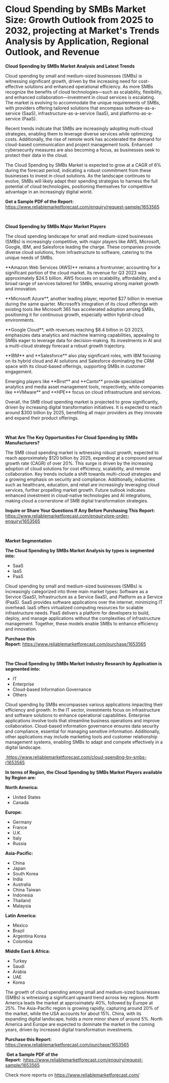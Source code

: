 <p><h1>Cloud Spending by SMBs Market Size: Growth Outlook from 2025 to 2032, projecting at Market's Trends Analysis by Application, Regional Outlook, and Revenue</h1></p><p><strong>Cloud Spending by SMBs Market Analysis and Latest Trends</strong></p>
<p><p>Cloud spending by small and medium-sized businesses (SMBs) is witnessing significant growth, driven by the increasing need for cost-effective solutions and enhanced operational efficiency. As more SMBs recognize the benefits of cloud technologies—such as scalability, flexibility, and enhanced collaboration—investment in cloud services is escalating. The market is evolving to accommodate the unique requirements of SMBs, with providers offering tailored solutions that encompass software-as-a-service (SaaS), infrastructure-as-a-service (IaaS), and platforms-as-a-service (PaaS).</p><p>Recent trends indicate that SMBs are increasingly adopting multi-cloud strategies, enabling them to leverage diverse services while optimizing costs. Additionally, the rise of remote work has accelerated the demand for cloud-based communication and project management tools. Enhanced cybersecurity measures are also becoming a focus, as businesses seek to protect their data in the cloud.</p><p>The Cloud Spending by SMBs Market is expected to grow at a CAGR of 6% during the forecast period, indicating a robust commitment from these businesses to invest in cloud solutions. As the landscape continues to evolve, SMBs will likely adapt their spending strategies to harness the full potential of cloud technologies, positioning themselves for competitive advantage in an increasingly digital world.</p></p>
<p><strong>Get a Sample PDF of the Report:&nbsp;</strong> <a href="https://www.reliablemarketforecast.com/enquiry/request-sample/1653565?utm_campaign=2277&utm_medium=2&utm_source=Github&utm_content=ia&utm_term=08032025&utm_id=cloud-spending-by-smbs">https://www.reliablemarketforecast.com/enquiry/request-sample/1653565</a></p>
<p>&nbsp;</p>
<p><strong>Cloud Spending by SMBs Major Market Players</strong></p>
<p><p>The cloud spending landscape for small and medium-sized businesses (SMBs) is increasingly competitive, with major players like AWS, Microsoft, Google, IBM, and Salesforce leading the charge. These companies provide diverse cloud solutions, from infrastructure to software, catering to the unique needs of SMBs.</p><p>**Amazon Web Services (AWS)** remains a frontrunner, accounting for a significant portion of the cloud market. Its revenue for Q3 2023 was approximately $24.5 billion. AWS focuses on scalability, affordability, and a broad range of services tailored for SMBs, ensuring strong market growth and innovation.</p><p>**Microsoft Azure**, another leading player, reported $27 billion in revenue during the same quarter. Microsoft’s integration of its cloud offerings with existing tools like Microsoft 365 has accelerated adoption among SMBs, positioning it for continuous growth, especially within hybrid-cloud environments.</p><p>**Google Cloud**, with revenues reaching $8.4 billion in Q3 2023, emphasizes data analytics and machine learning capabilities, appealing to SMBs eager to leverage data for decision-making. Its investments in AI and a multi-cloud strategy forecast a robust growth trajectory.</p><p>**IBM** and **Salesforce** also play significant roles, with IBM focusing on its hybrid cloud and AI solutions and Salesforce dominating the CRM space with its cloud-based offerings, supporting SMBs in customer engagement.</p><p>Emerging players like **Birst** and **Canto** provide specialized analytics and media asset management tools, respectively, while companies like **VMware** and **HPE** focus on cloud infrastructure and services.</p><p>Overall, the SMB cloud spending market is projected to grow significantly, driven by increasing digital transformation initiatives. It is expected to reach around $300 billion by 2025, benefiting all major providers as they innovate and expand their product offerings.</p></p>
<p>&nbsp;</p>
<p><strong>What Are The Key Opportunities For Cloud Spending by SMBs Manufacturers?</strong></p>
<p><p>The SMB cloud spending market is witnessing robust growth, expected to reach approximately $120 billion by 2025, expanding at a compound annual growth rate (CAGR) of over 20%. This surge is driven by the increasing adoption of cloud solutions for cost efficiency, scalability, and remote collaboration. Key trends include a shift towards multi-cloud strategies and a growing emphasis on security and compliance. Additionally, industries such as healthcare, education, and retail are increasingly leveraging cloud services, further propelling market growth. Future outlook indicates enhanced investment in cloud-native technologies and AI integrations, making cloud a cornerstone of SMB digital transformation strategies.</p></p>
<p><strong>Inquire or Share Your Questions If Any Before Purchasing This Report:</strong> <a href="https://www.reliablemarketforecast.com/enquiry/pre-order-enquiry/1653565?utm_campaign=2277&utm_medium=2&utm_source=Github&utm_content=ia&utm_term=08032025&utm_id=cloud-spending-by-smbs">https://www.reliablemarketforecast.com/enquiry/pre-order-enquiry/1653565</a></p>
<p>&nbsp;</p>
<p><strong>Market Segmentation</strong></p>
<p><strong>The Cloud Spending by SMBs Market Analysis by types is segmented into:</strong></p>
<p><ul><li>SaaS</li><li>IaaS</li><li>PaaS</li></ul></p>
<p><p>Cloud spending by small and medium-sized businesses (SMBs) is increasingly categorized into three main market types: Software as a Service (SaaS), Infrastructure as a Service (IaaS), and Platform as a Service (PaaS). SaaS provides software applications over the internet, minimizing IT overhead. IaaS offers virtualized computing resources for scalable infrastructure needs. PaaS delivers a platform for developers to build, deploy, and manage applications without the complexities of infrastructure management. Together, these models enable SMBs to enhance efficiency and innovation.</p></p>
<p><strong>Purchase this Report:&nbsp;</strong><a href="https://www.reliablemarketforecast.com/purchase/1653565?utm_campaign=2277&utm_medium=2&utm_source=Github&utm_content=ia&utm_term=08032025&utm_id=cloud-spending-by-smbs">https://www.reliablemarketforecast.com/purchase/1653565</a></p>
<p>&nbsp;</p>
<p><strong>The Cloud Spending by SMBs Market Industry Research by Application is segmented into:</strong></p>
<p><ul><li>IT</li><li>Enterprise</li><li>Cloud-based Information Governance</li><li>Others</li></ul></p>
<p><p>Cloud spending by SMBs encompasses various applications impacting their efficiency and growth. In the IT sector, investments focus on infrastructure and software solutions to enhance operational capabilities. Enterprise applications involve tools that streamline business operations and improve collaboration. Cloud-based information governance ensures data security and compliance, essential for managing sensitive information. Additionally, other applications may include marketing tools and customer relationship management systems, enabling SMBs to adapt and compete effectively in a digital landscape.</p></p>
<p><a href="https://www.reliablemarketforecast.com/cloud-spending-by-smbs-r1653565?utm_campaign=2277&utm_medium=2&utm_source=Github&utm_content=ia&utm_term=08032025&utm_id=cloud-spending-by-smbs">&nbsp;https://www.reliablemarketforecast.com/cloud-spending-by-smbs-r1653565</a></p>
<p><strong>In terms of Region, the Cloud Spending by SMBs Market Players available by Region are:</strong></p>
<p>
    <p> <strong> North America: </strong>
        <ul>
            <li>United States</li>
            <li>Canada</li>
        </ul>
        </p> 
    <p> <strong> Europe: </strong>
        <ul>
            <li>Germany</li>
            <li>France</li>
            <li>U.K.</li>
            <li>Italy</li>
            <li>Russia</li>
        </ul>
        </p> 
    <p> <strong> Asia-Pacific: </strong>
        <ul>
            <li>China</li>
            <li>Japan</li>
            <li>South Korea</li>
            <li>India</li>
            <li>Australia</li>
            <li>China Taiwan</li>
            <li>Indonesia</li>
            <li>Thailand</li>
            <li>Malaysia</li>
        </ul>
        </p> 
    <p> <strong> Latin America: </strong>
        <ul>
            <li>Mexico</li>
            <li>Brazil</li>
            <li>Argentina Korea</li>
            <li>Colombia</li>
        </ul>
        </p> 
    <p> <strong> Middle East & Africa: </strong>
        <ul>
            <li>Turkey</li>
            <li>Saudi</li>
            <li>Arabia</li>
            <li>UAE</li>
            <li>Korea</li>
        </ul>
    </p>
    </p>
<p><p>The growth of cloud spending among small and medium-sized businesses (SMBs) is witnessing a significant upward trend across key regions. North America leads the market at approximately 40%, followed by Europe at 25%. The Asia-Pacific region is growing rapidly, capturing around 20% of the market, while the USA accounts for about 15%. China, with its expanding digital landscape, holds a more minor share of around 5%. North America and Europe are expected to dominate the market in the coming years, driven by increased digital transformation investments.</p></p>
<p><strong>Purchase this Report: </strong><a href="https://www.reliablemarketforecast.com/purchase/1653565?utm_campaign=2277&utm_medium=2&utm_source=Github&utm_content=ia&utm_term=08032025&utm_id=cloud-spending-by-smbs">https://www.reliablemarketforecast.com/purchase/1653565</a></p>
<p>&nbsp;<strong>Get a Sample PDF of the Report:&nbsp;&nbsp;</strong><a href="https://www.reliablemarketforecast.com/enquiry/request-sample/1653565?utm_campaign=2277&utm_medium=2&utm_source=Github&utm_content=ia&utm_term=08032025&utm_id=cloud-spending-by-smbs">https://www.reliablemarketforecast.com/enquiry/request-sample/1653565</a></p>
<p><strong></strong></p>
<p>Check more reports on <a href="https://www.reliablemarketforecast.com/?utm_campaign=2277&utm_medium=2&utm_source=Github&utm_content=ia&utm_term=08032025&utm_id=cloud-spending-by-smbs">https://www.reliablemarketforecast.com/</a></p>